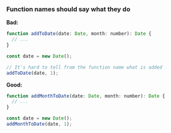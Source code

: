 ### Function names should say what they do

**Bad:**

```js
function addToDate(date: Date, month: number): Date {
  // ...
}

const date = new Date();

// It's hard to tell from the function name what is added
addToDate(date, 1);
```

**Good:**

```js
function addMonthToDate(date: Date, month: number): Date {
  // ...
}

const date = new Date();
addMonthToDate(date, 1);
```
